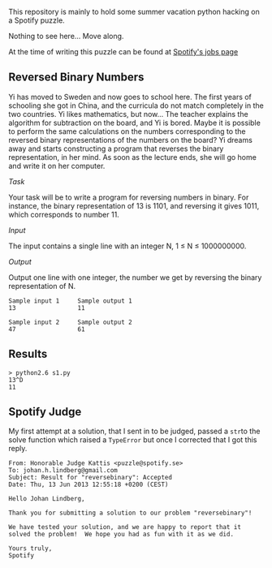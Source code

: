 This repository is mainly to hold some summer vacation python hacking
on a Spotify puzzle.

Nothing to see here... Move along.

At the time of writing this puzzle can be found at [Spotify's jobs page](http://www.spotify.com/se/jobs/tech/reversed-binary/)

Reversed Binary Numbers
-----------------------

Yi has moved to Sweden and now goes to school here. The first years of schooling she got in China, and the curricula do not match completely in the two countries. Yi likes mathematics, but now... The teacher explains the algorithm for subtraction on the board, and Yi is bored. Maybe it is possible to perform the same calculations on the numbers corresponding to the reversed binary representations of the numbers on the board? Yi dreams away and starts constructing a program that reverses the binary representation, in her mind. As soon as the lecture ends, she will go home and write it on her computer.

*Task*

Your task will be to write a program for reversing numbers in binary. For instance, the binary representation of 13 is 1101, and reversing it gives 1011, which corresponds to number 11.

*Input*

The input contains a single line with an integer N, 1 ≤ N ≤ 1000000000.

*Output*

Output one line with one integer, the number we get by reversing the binary representation of N.

    Sample input 1     Sample output 1
    13                 11
    
    Sample input 2     Sample output 2
    47                 61

Results
-------

    > python2.6 s1.py
    13^D
    11

Spotify Judge
-------------

My first attempt at a solution, that I sent in to be judged, passed a `str`to the solve function which raised a `TypeError` but once I corrected that I got this reply.

    From: Honorable Judge Kattis <puzzle@spotify.se>
    To: johan.h.lindberg@gmail.com
    Subject: Result for "reversebinary": Accepted
    Date: Thu, 13 Jun 2013 12:55:18 +0200 (CEST)

    Hello Johan Lindberg,

    Thank you for submitting a solution to our problem "reversebinary"!

    We have tested your solution, and we are happy to report that it
    solved the problem!  We hope you had as fun with it as we did.

    Yours truly,
    Spotify
